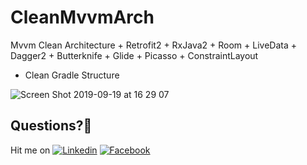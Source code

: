# CleanMvvmArch

Mvvm Clean Architecture + Retrofit2 + RxJava2 + Room + LiveData + Dagger2 + Butterknife + Glide + Picasso + ConstraintLayout

+ Clean Gradle Structure

![Screen Shot 2019-09-19 at 16 29 07](https://user-images.githubusercontent.com/7110339/65248537-fc3c4c00-dafa-11e9-97f3-0b6fb1283fba.png)

## Questions?🤔
Hit me on [![Linkedin](https://img.shields.io/badge/Linkedin-Emre%20Karataş-blue.svg)](https://www.linkedin.com/in/emre-karata%C5%9F-062b26a9/)  [![Facebook](https://img.shields.io/badge/Facebook-Emre%20Karataş-blue.svg)](https://www.facebook.com/emre.karatas.311)
